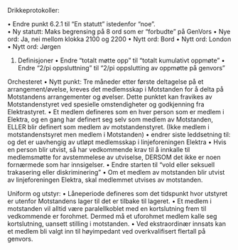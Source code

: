 Drikkeprotokoller:


•	Endre punkt 6.2.1 til “En statutt” istedenfor “noe”.  
•	Ny statutt: Maks begrensing på 8 ord som er “forbudte” på GenVors
•	Nye ord: Ja, nei mellom klokka 2100 og 2200
•	Nytt ord: Bord
•	Nytt ord: London
•	Nytt ord: Jørgen


1.	Definisjoner
•	Endre “totalt møtte opp” til “totalt kumulativt oppmøte”
•	Endre “2/pi oppsluttning” til “2/pi oppslutting av oppmøtte på genvors”

Orchesteret
•	Nytt punkt: Tre måneder etter første deltagelse på et arrangement/øvelse, kreves det medlemsskap i 
Motstanden for å delta på Motstandens arrangementer og øvelser. 
Dette punktet kan fravikes av Motstandenstyret ved spesielle omstendigheter og godkjenning fra Elektrastyret.
•	Et medlem defineres som en hver person som er medlem i Elektra, 
og en gang har definert seg selv som medlem av Motstanden, 
ELLER blir definert som medlem av motstandenstyret. 
(Ikke medlem i motstandenstsyret men medlem i Motstanden)
•	endrer siste leddsetning til: og det er uavhengig av utløpt medlemsskap i linjeforeningen Elektra
•	Hvis en person blir utvist, 
så har vedkommende krav til å innkalle til medlemsmøtte for avstemmelese av utviselse, 
DERSOM det ikke er noen fornærmede som har innsigelser.
•	Endre starten til “vold eller seksuell trakasering eller diskriminering”
•	Om et medlem av motstanden blir utvist av linjeforeningen Elektra, 
skal medlemmet utvises av motstanden.

Uniform og utstyr:
•	Låneperiode defineres som det tidspunkt hvor utstyret er utenfor 
Motstandens lager til det er tilbake til lageret.
•	Et medlem i motstanden vil alltid være paralellkoblet med en 
kortslutning frem til vedkommende er forohmet. 
Dermed må et uforohmet medlem kalle seg kortslutning, uansett stilling i motstanden.
•	Ved ekstraordinær innsats kan et medlem bli valgt inn til høyimpedant 
ved overkvalifisert flertall på genvors.





